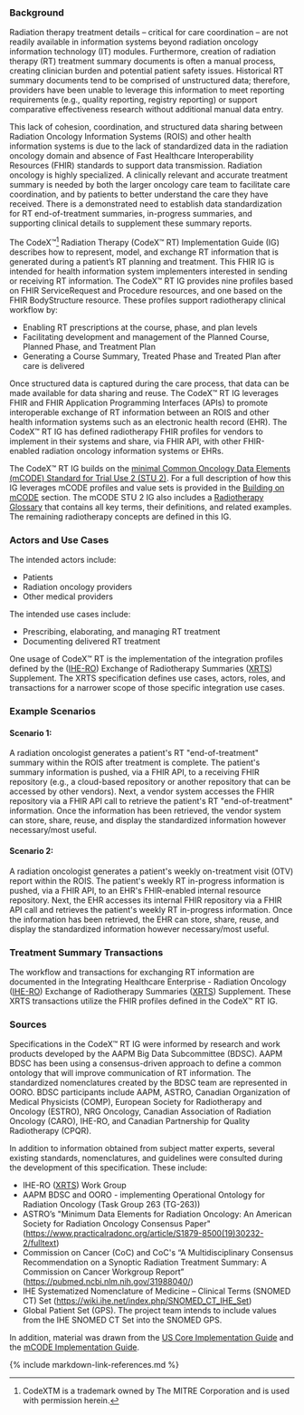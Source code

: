 ### Background
Radiation therapy treatment details – critical for care coordination – are not readily available in information systems beyond radiation oncology information technology (IT) modules. Furthermore, creation of radiation therapy (RT) treatment summary documents is often a manual process, creating clinician burden and potential patient safety issues. Historical RT summary documents tend to be comprised of unstructured data; therefore, providers have been unable to leverage this information to meet reporting requirements (e.g., quality reporting, registry reporting) or support comparative effectiveness research without additional manual data entry.

This lack of cohesion, coordination, and structured data sharing between Radiation Oncology Information Systems (ROIS) and other health information systems is due to the lack of standardized data in the radiation oncology domain and absence of Fast Healthcare Interoperability Resources (FHIR) standards to support data transmission. Radiation oncology is highly specialized. A clinically relevant and accurate treatment summary is needed by both the larger oncology care team to facilitate care coordination, and by patients to better understand the care they have received. There is a demonstrated need to establish data standardization for RT end-of-treatment summaries, in-progress summaries, and supporting clinical details to supplement these summary reports.

The CodeX™[^1] Radiation Therapy (CodeX™ RT) Implementation Guide (IG) describes how to represent, model, and exchange RT information that is generated during a patient’s RT planning and treatment. This FHIR IG is intended for health information system implementers interested in sending or receiving RT information. The CodeX™ RT IG provides nine profiles based on FHIR ServiceRequest and Procedure resources, and one based on the FHIR BodyStructure resource. These profiles support radiotherapy clinical workflow by:

* Enabling RT prescriptions at the course, phase, and plan levels
* Facilitating development and management of the Planned Course, Planned Phase, and Treatment Plan
* Generating a Course Summary, Treated Phase and Treated Plan after care is delivered

Once structured data is captured during the care process, that data can be made available for data sharing and reuse.
The CodeX™ RT IG leverages FHIR and FHIR Application Programming Interfaces (APIs) to promote interoperable exchange of RT information between an ROIS and other health information systems such as an electronic health record (EHR). The CodeX™ RT IG has defined radiotherapy FHIR profiles for vendors to implement in their systems and share, via FHIR API, with other FHIR-enabled radiation oncology information systems or EHRs.

The CodeX™ RT IG builds on the [minimal Common Oncology Data Elements (mCODE) Standard for Trial Use 2 (STU 2)](https://hl7.org/fhir/us/mcode/STU2.1).  For a full description of how this IG leverages mCODE profiles and value sets is provided in the [Building on mCODE](building_on_mcode.html) section.  The mCODE STU 2 IG also includes a [Radiotherapy Glossary](https://hl7.org/fhir/us/mcode/glossary.html) that contains all key terms, their definitions, and related examples. The remaining radiotherapy concepts are defined in this IG.

### Actors and Use Cases
The intended actors include:
* Patients
* Radiation oncology providers
* Other medical providers

The intended use cases include:
* Prescribing, elaborating, and managing RT treatment
* Documenting delivered RT treatment

One usage of CodeX™ RT is the implementation of the integration profiles defined by the ([IHE-RO](https://www.ihe-ro.org/)) Exchange of Radiotherapy Summaries ([XRTS](https://www.ihe-ro.org/doku.php?id=doc:profiles:xrts)) Supplement. The XRTS specification defines use cases, actors, roles, and transactions for a narrower scope of those specific integration use cases.

### Example Scenarios
#### Scenario 1:
A radiation oncologist generates a patient's RT "end-of-treatment" summary within the ROIS after treatment is complete. The patient's summary information is pushed, via a FHIR API, to a receiving FHIR repository (e.g., a cloud-based repository or another repository that can be accessed by other vendors). Next, a vendor system accesses the FHIR repository via a FHIR API call to retrieve the patient's RT "end-of-treatment" information. Once the information has been retrieved, the vendor system can store, share, reuse, and display the standardized information however necessary/most useful.

#### Scenario 2:
A radiation oncologist generates a patient's weekly on-treatment visit (OTV) report within the ROIS. The patient's weekly RT in-progress information is pushed, via a FHIR API, to an EHR's FHIR-enabled internal resource repository. Next, the EHR accesses its internal FHIR repository via a FHIR API call and retrieves the patient's weekly RT in-progress information. Once the information has been retrieved, the EHR can store, share, reuse, and display the standardized information however necessary/most useful.

### Treatment Summary Transactions
The workflow and transactions for exchanging RT information are documented in the Integrating Healthcare Enterprise - Radiation Oncology ([IHE-RO](https://www.ihe-ro.org/)) Exchange of Radiotherapy Summaries ([XRTS](https://www.ihe-ro.org/doku.php?id=doc:profiles:xrts)) Supplement. These XRTS transactions utilize the FHIR profiles defined in the CodeX™ RT IG.

### Sources

Specifications in the CodeX™ RT IG were informed by research and work products developed by the AAPM Big Data Subcommittee (BDSC). AAPM BDSC has been using a consensus-driven approach to define a common ontology that will improve communication of RT information. The standardized nomenclatures created by the BDSC team are represented in OORO. BDSC participants include AAPM, ASTRO, Canadian Organization of Medical Physicists (COMP), European Society for Radiotherapy and Oncology (ESTRO), NRG Oncology, Canadian Association of Radiation Oncology (CARO), IHE-RO, and Canadian Partnership for Quality Radiotherapy (CPQR).

In addition to information obtained from subject matter experts, several existing standards, nomenclatures, and guidelines were consulted during the development of this specification. These include:

- IHE-RO ([XRTS](https://www.ihe-ro.org/doku.php?id=doc%3Aprofiles%3Axrts)) Work Group
- AAPM BDSC and OORO - implementing Operational Ontology for Radiation Oncology (Task Group 263 (TG-263))
- ASTRO’s "Minimum Data Elements for Radiation Oncology: An American Society for Radiation Oncology Consensus Paper" (<https://www.practicalradonc.org/article/S1879-8500(19)30232-2/fulltext>)
- Commission on Cancer (CoC) and CoC's “A Multidisciplinary Consensus Recommendation on a Synoptic Radiation Treatment Summary: A Commission on Cancer Workgroup Report” (<https://pubmed.ncbi.nlm.nih.gov/31988040/>)
- IHE Systematized Nomenclature of Medicine – Clinical Terms (SNOMED CT) Set (<https://wiki.ihe.net/index.php/SNOMED_CT_IHE_Set>)
- Global Patient Set (GPS). The project team intends to include values from the IHE SNOMED CT Set into the SNOMED GPS.

In addition, material was drawn from the [US Core Implementation Guide](https://hl7.org/fhir/us/core/) and the [mCODE Implementation Guide](https://hl7.org/fhir/us/mcode/STU2.1).


[^1]: CodeXTM is a trademark owned by The MITRE Corporation and is used with permission herein.

{% include markdown-link-references.md %}
